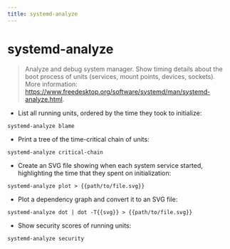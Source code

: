 ```yaml
---
title: systemd-analyze
---
```

# systemd-analyze

> Analyze and debug system manager.
> Show timing details about the boot process of units (services, mount points, devices, sockets).
> More information: <https://www.freedesktop.org/software/systemd/man/systemd-analyze.html>.

- List all running units, ordered by the time they took to initialize:

`systemd-analyze blame`

- Print a tree of the time-critical chain of units:

`systemd-analyze critical-chain`

- Create an SVG file showing when each system service started, highlighting the time that they spent on initialization:

`systemd-analyze plot > {{path/to/file.svg}}`

- Plot a dependency graph and convert it to an SVG file:

`systemd-analyze dot | dot -T{{svg}} > {{path/to/file.svg}}`

- Show security scores of running units:

`systemd-analyze security`
